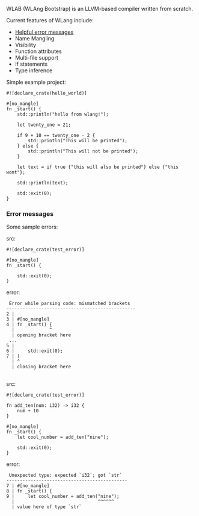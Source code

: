 WLAB (WLAng Bootstrap) is an LLVM-based compiler written from scratch.

Current features of WLang include:
- [Helpful error messages](#error-messages)
- Name Mangling
- Visibility
- Function attributes
- Multi-file support
- If statements
- Type inference

Simple example project:
```
#![declare_crate(hello_world)]

#[no_mangle]
fn _start() {
    std::println("hello from wlang!");

    let twenty_one = 21;

    if 9 + 10 == twenty_one - 2 {
        std::println("This will be printed");
    } else {
        std::println("This will not be printed");
    }

    let text = if true {"this will also be printed"} else {"this wont"};

    std::println(text);

    std::exit(0);
}
```

### Error messages
Some sample errors:

src:
```
#![declare_crate(test_error)]

#[no_mangle]
fn _start() {

    std::exit(0);
)
```

error:
```
 Error while parsing code: mismatched brackets
------------------------------------------------
2 |
3 | #[no_mangle]
4 | fn _start() {
  |             ^
  | opening bracket here
 ...
5 |
6 |     std::exit(0);
7 | )
  | ^
  | closing bracket here
```
##
src:
```
#![declare_crate(test_error)]

fn add_ten(num: i32) -> i32 {
    num + 10
}

#[no_mangle]
fn _start() {
    let cool_number = add_ten("nine");

    std::exit(0);
}
```
error:
```
 Unexpected type: expected `i32`; got `str`
---------------------------------------------
7 | #[no_mangle]
8 | fn _start() {
9 |     let cool_number = add_ten("nine");
  |                               ^^^^^^
  | value here of type `str`
```
